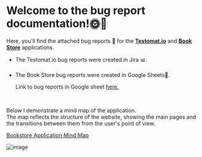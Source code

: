 <div>
    <h1> Welcome to the bug report documentation!🌞🚀 </h1>
    <p> Here, you'll find the attached bug reports 🐞 for the
        <a href="https://testomat.io/" target="_blank"><b>Testomat.io</b></a> and
        <a href="https://demoqa.com/books" target="_blank"><b>Book Store</b></a> applications.</p>
    <ul>
      <li>The Testomat.io bug reports were created in Jira 📊.</li>
      <br>
      <li>The Book Store bug reports were created in Google Sheets📝. </li>
      <p>Link to bug reports in Google sheet 
          <a href="https://docs.google.com/spreadsheets/d/1oprHB6L1n0X1c3QTfigsK5AcIUwJCT3QBjTxKwp6fD4/edit?usp=sharing" target="_blank">here.</a>
    </ul>
    <br>
    <p> Below I demonstrate a mind map of the application. <br>
    The map reflects the structure of the website, showing the main pages and the transitions between them from the user's point of view.</p>
    <a href="https://miro.com/app/board/uXjVLzNDMnE=/?share_link_id=612734966371" target="_blank">Bookstore Application Mind Map</a>
</div>


    
![image](https://github.com/user-attachments/assets/32376403-2977-4b82-b2f0-72dcd4232763)



